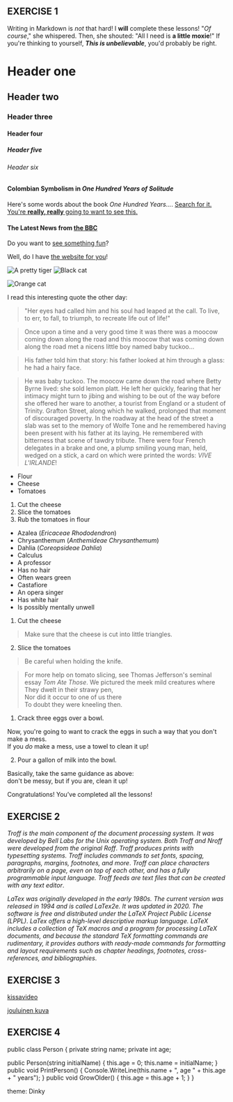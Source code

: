 ## EXERCISE 1

Writing in Markdown is _not_ that hard!
I **will** complete these lessons!
"_Of course_," she whispered. Then, she shouted: "All I need is **a little moxie**!"
If you're thinking to yourself, **_This is unbelievable_**, you'd probably be right.
# Header one
## Header two
### Header three
#### Header four
##### Header five
###### Header six
#### Colombian Symbolism in _One Hundred Years of Solitude_

Here's some words about the book _One Hundred Years..._.
[Search for it.](www.google.com)
[You're **really, really** going to want to see this.](www.dailykitten.com)
#### The Latest News from [the BBC](www.bbc.com/news)
Do you want to [see something fun][a fun place]?

Well, do I have [the website for you][another fun place]!

[a fun place]: www.zombo.com
[another fun place]: www.stumbleupon.com
![A pretty tiger](https://upload.wikimedia.org/wikipedia/commons/5/56/Tiger.50.jpg)
![Black cat][Black]

![Orange cat][Orange]

[Black]: https://upload.wikimedia.org/wikipedia/commons/a/a3/81_INF_DIV_SSI.jpg
[Orange]: http://icons.iconarchive.com/icons/google/noto-emoji-animals-nature/256/22221-cat-icon.png
I read this interesting quote the other day:

>"Her eyes had called him and his soul had leaped at the call. To live, to err, to fall, to triumph, to recreate life out of life!"

>Once upon a time and a very good time it was there was a moocow coming down along the road and this moocow that was coming down along the road met a nicens little boy named baby tuckoo...

>His father told him that story: his father looked at him through a glass: he had a hairy face.

>He was baby tuckoo. The moocow came down the road where Betty Byrne lived: she sold lemon platt.
>He left her quickly, fearing that her intimacy might turn to jibing and wishing to be out of the way before she offered her ware to another, a tourist from England or a student of Trinity. Grafton Street, along which he walked, prolonged that moment of discouraged poverty. In the roadway at the head of the street a slab was set to the memory of Wolfe Tone and he remembered having been present with his father at its laying. He remembered with bitterness that scene of tawdry tribute. There were four French delegates in a brake and one, a plump smiling young man, held, wedged on a stick, a card on which were printed the words: _VIVE L'IRLANDE_!
* Flour 
* Cheese
* Tomatoes
1. Cut the cheese
2. Slice the tomatoes
3. Rub the tomatoes in flour
* Azalea (_Ericaceae Rhododendron_)
* Chrysanthemum (_Anthemideae Chrysanthemum_)
* Dahlia (_Coreopsideae Dahlia_)
* Calculus
 * A professor
 * Has no hair
 * Often wears green
* Castafiore
 * An opera singer
 * Has white hair
 * Is possibly mentally unwell
 1. Cut the cheese

  >Make sure that the cheese is cut into little triangles.

2. Slice the tomatoes

  >Be careful when holding the knife. 

  >For more help on tomato slicing, see Thomas Jefferson's seminal essay _Tom Ate Those_.
  We pictured the meek mild creatures where  
They dwelt in their strawy pen,  
Nor did it occur to one of us there  
To doubt they were kneeling then.
1. Crack three eggs over a bowl.

 Now, you're going to want to crack the eggs in such a way that you don't make a mess.  
 If you _do_ make a mess, use a towel to clean it up!

2. Pour a gallon of milk into the bowl.

 Basically, take the same guidance as above:  
 don't be messy, but if you are, clean it up!

 Congratulations!
You’ve completed all the lessons!

## EXERCISE 2

_Troff is the main component of the document processing system. It was developed by Bell Labs for the Unix operating system. Both Troff and Nroff were developed from the original Roff_.
_Troff produces prints with typesetting systems. Troff includes commands to set fonts, spacing, paragraphs, margins, footnotes, and more_. 
_Troff can place characters arbitrarily on a page, even on top of each other, and has a fully programmable input language. Troff feeds are text files that can be created with any text editor_.

_LaTex was originally developed in the early 1980s. The current version was released in 1994 and is called LaTex2e. It was updated in 2020. The software is free and distributed under the LaTeX Project Public License (LPPL)_.
_LaTex offers a high-level descriptive markup language. LaTeX includes a collection of TeX macros and a program for processing LaTeX documents, and because the standard TeX formatting commands are rudimentary, it provides authors with ready-made commands for formatting and layout requirements such as chapter headings, footnotes, cross-references, and bibliographies_.

## EXERCISE 3

[kissavideo][hassu]

[hassu]: https://www.youtube.com/watch?v=-jQKw9I8NZg
[jouluinen kuva][joulu]

[joulu]: https://pixabay.com/fi/photos/keksit-saksanp%c3%a4hkin%c3%a4t-kanelitankojen-2991174/

## EXERCISE 4

public class Person
{
  private string name;
  private int age;

  public Person(string initialName)
  {
    this.age = 0;
    this.name = initialName;
  }
  public void PrintPerson()
  {
    Console.WriteLine(this.name + ", age " + this.age + " years");
  }
  public void GrowOlder()
  {
    this.age = this.age + 1;
  }
}

theme: Dinky
